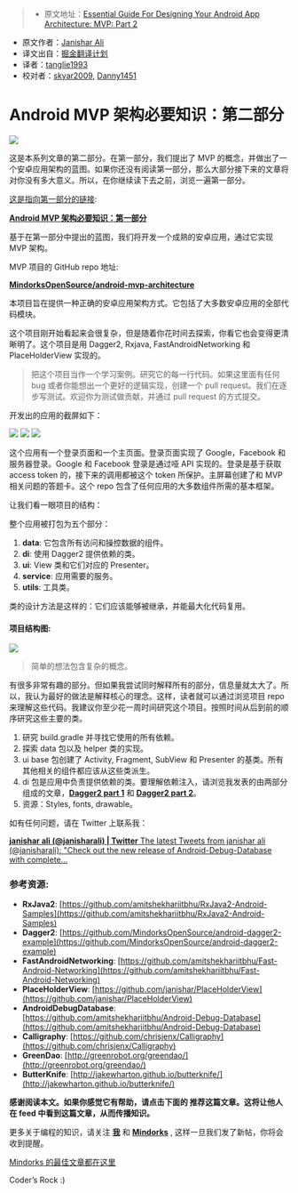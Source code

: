 > * 原文地址：[Essential Guide For Designing Your Android App Architecture: MVP: Part 2](https://blog.mindorks.com/essential-guide-for-designing-your-android-app-architecture-mvp-part-2-b2ac6f3f9637#.k8ic3b2b3)
* 原文作者：[Janishar Ali](https://blog.mindorks.com/@janishar.ali?source=post_header_lockup)
* 译文出自：[掘金翻译计划](https://github.com/xitu/gold-miner)
* 译者：[tanglie1993](https://github.com/tanglie1993)
* 校对者：[skyar2009](https://github.com/skyar2009), [Danny1451](https://github.com/Danny1451)

# Android MVP 架构必要知识：第二部分 #

<img class="progressiveMedia-noscript js-progressiveMedia-inner" src="https://cdn-images-1.medium.com/max/2000/1*eHluapKk6_AaHNd2gkLi3A.png">

这是本系列文章的第二部分。在第一部分，我们提出了 MVP 的概念，并做出了一个安卓应用架构的蓝图。如果你还没有阅读第一部分，那么大部分接下来的文章将对你没有多大意义。所以，在你继续读下去之前，浏览一遍第一部分。


[这是指向第一部分的链接](https://github.com/xitu/gold-miner/blob/master/TODO/essential-guide-for-designing-your-android-app-architecture-mvp-part.md):



[**Android MVP 架构必要知识：第一部分**](https://github.com/xitu/gold-miner/blob/master/TODO/essential-guide-for-designing-your-android-app-architecture-mvp-part.md) 

基于在第一部分中提出的蓝图，我们将开发一个成熟的安卓应用，通过它实现 MVP 架构。

MVP 项目的 GitHub repo 地址:

[**MindorksOpenSource/android-mvp-architecture**](https://github.com/MindorksOpenSource/android-mvp-architecture)

本项目旨在提供一种正确的安卓应用架构方式。它包括了大多数安卓应用的全部代码模块。

这个项目刚开始看起来会很复杂，但是随着你花时间去探索，你看它也会变得更清晰明了。这个项目是用 Dagger2, Rxjava, FastAndroidNetworking  和 PlaceHolderView 实现的。

> 把这个项目当作一个学习案例。研究它的每一行代码。如果这里面有任何 bug 或者你能想出一个更好的逻辑实现，创建一个 pull request。我们在逐步写测试。欢迎你为测试做贡献，并通过 pull request 的方式提交。

开发出的应用的截屏如下：

<img class="progressiveMedia-noscript js-progressiveMedia-inner" src="https://cdn-images-1.medium.com/max/400/1*qJTkiwJEUD8nW3VE5qr-9Q.png">

<img class="progressiveMedia-noscript js-progressiveMedia-inner" src="https://cdn-images-1.medium.com/max/400/1*DO5gQCd9qJ7_WMaIof2eBQ.png">

<img class="progressiveMedia-noscript js-progressiveMedia-inner" src="https://cdn-images-1.medium.com/max/400/1*d4WOBPrzv7N19tfkeY636Q.gif">

这个应用有一个登录页面和一个主页面。登录页面实现了 Google，Facebook 和服务器登录。Google 和 Facebook 登录是通过哑 API 实现的。登录是基于获取 access token 的，接下来的调用都被这个 token 所保护。主屏幕创建了和 MVP 相关问题的答题卡。这个 repo 包含了任何应用的大多数组件所需的基本框架。

让我们看一眼项目的结构：

整个应用被打包为五个部分：

1. **data**: 它包含所有访问和操控数据的组件。
2. **di**: 使用 Dagger2 提供依赖的类。
3. **ui**: View 类和它们对应的 Presenter。
4. **service**: 应用需要的服务。
5. **utils**: 工具类。

类的设计方法是这样的：它们应该能够被继承，并能最大化代码复用。

#### 项目结构图: ####

<img class="progressiveMedia-noscript js-progressiveMedia-inner" src="https://cdn-images-1.medium.com/max/1000/1*SnfdPTpsXXSvojWE-joSJw.png">

> 简单的想法包含复杂的概念。

有很多非常有趣的部分。但如果我尝试同时解释所有的部分，信息量就太大了。所以，我认为最好的做法是解释核心的理念。这样，读者就可以通过浏览项目 repo 来理解这些代码。我建议你至少花一周时间研究这个项目。按照时间从后到前的顺序研究这些主要的类。


1. 研究 build.gradle 并寻找它使用的所有依赖。
2. 探索 data 包以及 helper 类的实现。
3. ui base 包创建了 Activity, Fragment, SubView 和 Presenter 的基类。所有其他相关的组件都应该从这些类派生。
4. di 包是应用中负责提供依赖的类。要理解依赖注入，请浏览我发表的由两部分组成的文章，[**Dagger2 part 1**](https://blog.mindorks.com/introduction-to-dagger-2-using-dependency-injection-in-android-part-1-223289c2a01b#.bse4rt4mz) 和 [**Dagger2 part 2**](https://blog.mindorks.com/introduction-to-dagger-2-using-dependency-injection-in-android-part-2-b55857911bcd#.lahv7yh36)。
5. 资源：Styles, fonts, drawable。

如有任何问题，请在 Twitter 上联系我：

[**janishar ali (@janisharali) | Twitter**
The latest Tweets from janishar ali (@janisharali): "Check out the new release of Android-Debug-Database with complete…](https://twitter.com/janisharali)

### 参考资源: ###

- **RxJava2**: [https://github.com/amitshekhariitbhu/RxJava2-Android-Samples](https://github.com/amitshekhariitbhu/RxJava2-Android-Samples) 
- **Dagger2**: [https://github.com/MindorksOpenSource/android-dagger2-example](https://github.com/MindorksOpenSource/android-dagger2-example)
- **FastAndroidNetworking**: [https://github.com/amitshekhariitbhu/Fast-Android-Networking](https://github.com/amitshekhariitbhu/Fast-Android-Networking)
- **PlaceHolderView**: [https://github.com/janishar/PlaceHolderView](https://github.com/janishar/PlaceHolderView)
- **AndroidDebugDatabase**: [https://github.com/amitshekhariitbhu/Android-Debug-Database](https://github.com/amitshekhariitbhu/Android-Debug-Database)
- **Calligraphy**: [https://github.com/chrisjenx/Calligraphy](https://github.com/chrisjenx/Calligraphy)
- **GreenDao**: [http://greenrobot.org/greendao/](http://greenrobot.org/greendao/)
- **ButterKnife**: [http://jakewharton.github.io/butterknife/](http://jakewharton.github.io/butterknife/) 

**感谢阅读本文。如果你感觉它有帮助，请点击下面的 推荐这篇文章。这将让他人在 feed 中看到这篇文章，从而传播知识。**

更多关于编程的知识，请关注 [**我**](https://medium.com/@janishar.ali) 和 [**Mindorks**](https://blog.mindorks.com/) , 这样一旦我们发了新帖，你将会收到提醒。

[Mindorks 的最佳文章都在这里](https://mindorks.com/blogs) 

Coder’s Rock :)
